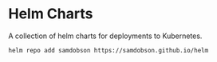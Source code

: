 # Helm Charts

A collection of helm charts for deployments to Kubernetes.

`helm repo add samdobson https://samdobson.github.io/helm`
